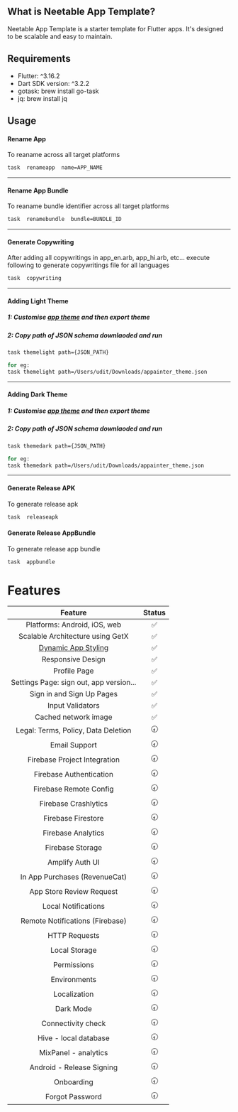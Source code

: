 
## What is **Neetable App Template**?

Neetable App Template is a starter template for Flutter apps.
It's designed to be scalable and easy to maintain.

## Requirements

- Flutter: ^3.16.2
- Dart SDK version: ^3.2.2
- gotask: brew install go-task 
- jq: brew install jq

## Usage
#### Rename App

To reaname across all target platforms

```sh
task  renameapp  name=APP_NAME
```
---
#### Rename App Bundle
To reaname bundle identifier across all target platforms

```sh
task  renamebundle  bundle=BUNDLE_ID
```
---
#### Generate Copywriting

After adding all copywritings in app_en.arb, app_hi.arb, etc...
execute following to generate copywritings file for all languages

```sh
task  copywriting
```
---
#### Adding Light Theme

##### 1: Customise [app theme](https://appainter.dev) and then export theme
##### 2: Copy path of JSON schema downlaoded and run

```sh
task themelight path={JSON_PATH}

for eg:
task themelight path=/Users/udit/Downloads/appainter_theme.json
```
---
#### Adding Dark Theme

##### 1: Customise [app theme](https://appainter.dev) and then export theme
##### 2: Copy path of JSON schema downlaoded and run

```sh
task themedark path={JSON_PATH}

for eg:
task themedark path=/Users/udit/Downloads/appainter_theme.json
```
---
#### Generate Release APK
To generate release apk


```sh
task  releaseapk
```
#### Generate Release AppBundle
To generate release app bundle


```sh
task  appbundle
```

  
  

# Features

| Feature | Status    |
| :---:   | :---: |
| Platforms: Android, iOS, web |✅|
| Scalable Architecture using GetX |✅|
| [Dynamic App Styling](https://appainter.dev) |✅|
| Responsive Design |✅|
| Profile Page | ✅|
| Settings Page: sign out, app version... | ✅
| Sign in and Sign Up Pages |✅|
| Input Validators | ✅
| Cached network image | ✅
| Legal: Terms, Policy, Data Deletion |🕣|
| Email Support | 🕣
| Firebase Project Integration | 🕣
| Firebase Authentication | 🕣
| Firebase Remote Config | 🕣
| Firebase Crashlytics | 🕣
| Firebase Firestore | 🕣
| Firebase Analytics | 🕣
| Firebase Storage | 🕣
| Amplify Auth UI | 🕣
| In App Purchases (RevenueCat) | 🕣
| App Store Review Request | 🕣
| Local Notifications | 🕣
| Remote Notifications (Firebase) | 🕣
| HTTP Requests | 🕣
| Local Storage | 🕣
| Permissions | 🕣
| Environments | 🕣
| Localization | 🕣
| Dark Mode | 🕣
| Connectivity check | 🕣
| Hive - local database | 🕣
| MixPanel - analytics | 🕣
| Android - Release Signing | 🕣
| Onboarding | 🕣
| Forgot Password | 🕣